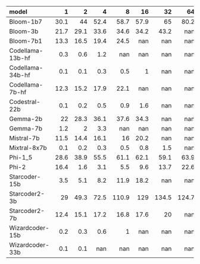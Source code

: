 | model            |    1 |    2 |     4 |     8 |    16 |    32 |    64 |   128 |
|:-----------------|-----:|-----:|------:|------:|------:|------:|------:|------:|
| Bloom-1b7        | 30.1 | 44   |  52.4 |  58.7 |  57.9 |  65   |  80.2 | nan   |
| Bloom-3b         | 21.7 | 29.1 |  33.6 |  34.6 |  34.2 |  43.2 | nan   | nan   |
| Bloom-7b1        | 13.3 | 16.5 |  19.4 |  24.5 | nan   | nan   | nan   | nan   |
| Codellama-13b-hf |  0.3 |  0.6 |   1.2 | nan   | nan   | nan   | nan   | nan   |
| Codellama-34b-hf |  0.1 |  0.1 |   0.3 |   0.5 |   1   | nan   | nan   | nan   |
| Codellama-7b-hf  | 12.3 | 15.2 |  17.9 |  22.1 | nan   | nan   | nan   | nan   |
| Codestral-22b    |  0.1 |  0.2 |   0.5 |   0.9 |   1.6 | nan   | nan   | nan   |
| Gemma-2b         | 22   | 28.3 |  36.1 |  37.6 |  34.3 | nan   | nan   | nan   |
| Gemma-7b         |  1.2 |  2   |   3.3 | nan   | nan   | nan   | nan   | nan   |
| Mistral-7b       | 11.5 | 14.4 |  16.1 |  16   |  20.2 | nan   | nan   | nan   |
| Mixtral-8x7b     |  0.1 |  0.2 |   0.3 |   0.5 |   0.8 |   1.5 | nan   | nan   |
| Phi-1_5          | 28.6 | 38.9 |  55.5 |  61.1 |  62.1 |  59.1 |  63.9 | nan   |
| Phi-2            | 16.4 |  1.6 |   3.1 |   5.5 |   9.6 |  13.7 |  22.6 | nan   |
| Starcoder-15b    |  3.5 |  5.1 |   8.2 |  11.9 |  18.2 | nan   | nan   | nan   |
| Starcoder2-3b    | 29   | 49.3 |  72.5 | 110.9 | 129   | 134.5 | 124.7 | 106.1 |
| Starcoder2-7b    | 12.4 | 15.1 |  17.2 |  16.8 |  17.6 |  20   | nan   | nan   |
| Wizardcoder-15b  |  0.2 |  0.3 |   0.6 |   1   | nan   | nan   | nan   | nan   |
| Wizardcoder-33b  |  0.1 |  0.1 | nan   | nan   | nan   | nan   | nan   | nan   |